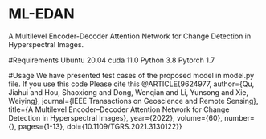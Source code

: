 # ML-EDAN
A Multilevel Encoder-Decoder Attention Network for Change Detection in Hyperspectral Images.

#Requirements
Ubuntu 20.04 cuda 11.0
Python 3.8 Pytorch 1.7

#Usage
We have presented test cases of the proposed model in model.py file.
If you use this code 
Please cite this
@ARTICLE{9624977,
  author={Qu, Jiahui and Hou, Shaoxiong and Dong, Wenqian and Li, Yunsong and Xie, Weiying},
  journal={IEEE Transactions on Geoscience and Remote Sensing}, 
  title={A Multilevel Encoder–Decoder Attention Network for Change Detection in Hyperspectral Images}, 
  year={2022},
  volume={60},
  number={},
  pages={1-13},
  doi={10.1109/TGRS.2021.3130122}}
